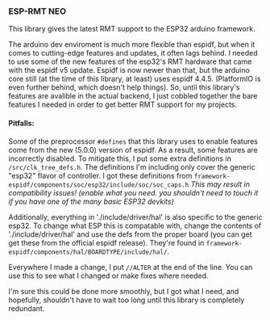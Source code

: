 ### ESP-RMT NEO
This library gives the latest RMT support to the ESP32 arduino framework.

The arduino dev enviroment is much more flexible than espidf, but when it comes to cutting-edge features and updates, it often lags behind.
I needed to use some of the new features of the esp32's RMT hardware that came with the espidf v5 update. Espidf is now newer than that, but the arduino core still (at the time of this library, at least) uses espidf 4.4.5. (PlatformIO is even further behind, which doesn't help things).
So, until this library's features are avalible in the actual backend, I just cobbled together the bare features I needed in order to get better RMT support for my projects.

#### Pitfalls:
Some of the preprocessor `#defines` that this library uses to enable features come from the new (5.0.0) version of espidf. As a result, some features are incorrectly disabled. To mitigate this, I put some extra definitions in `/src/clk_tree_defs.h`. The definitions I'm including only cover the generic "esp32" flavor of controller. I got these definitions from `framework-espidf/components/soc/esp32/include/soc/soc_caps.h`
*This may result in compatibility issues! (enable what you need. you shouldn't need to touch it if you have one of the many basic ESP32 devkits)*

Additionally, everything in './include/driver/hal' is also specific to the generic esp32. To change what ESP this is compatable with, change the contents of './include/driver/hal' and use the defs from the proper board (you can get get these from the official espidf release). They're found in `framework-espidf/components/hal/BOARDTYPE/include/hal/`.

Everywhere I made a change, I put `//ALTER` at the end of the line. You can use this to see what I changed or make fixes where needed.

I'm sure this could be done more smoothly, but I got what I need, and hopefully, shouldn't have to wait too long until this library is completely redundant.
